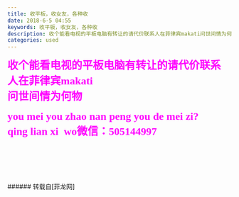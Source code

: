 ```yaml
---
title: 收平板，收女友，各种收
date: 2018-6-5 04:55
keywords: 收平板，收女友，各种收
description: 收个能看电视的平板电脑有转让的请代价联系人在菲律宾makati问世间情为何物you mei you zhao nan peng you de mei zi?qing lian xi  wo微信：505144997
categories: used
---
```

<td class="t_f" id="postmessage_1391679">

<font face="仿宋, 仿宋_GB2312"><font size="5"><font color="#ff00ff"><strong>收个能看电视的平板电脑</strong></font></font></font><font face="仿宋, 仿宋_GB2312"><font size="5"><font color="#ff00ff"><strong>有转让的请代价联系</strong></font></font></font><br/>
<font face="仿宋, 仿宋_GB2312"><font size="5"><font color="#ff00ff"><strong>人在菲律宾makati</strong></font></font></font><br/>
<font face="仿宋, 仿宋_GB2312"><font size="5"><font color="#ff00ff"><strong>问世间情为何物</strong></font></font></font><br/>
<br/>
<font face="仿宋, 仿宋_GB2312"><font size="5"><font color="#ff00ff"><strong>you mei you zhao nan peng you de mei zi?</strong></font></font></font><br/>
<font face="仿宋, 仿宋_GB2312"><font size="5"><font color="#ff00ff"><strong>qing lian xi  wo微信：505144997</strong></font></font></font><br/>
<br/>
<br/>
<br/>
<br/>
<br/>
</td>
###### 转载自[菲龙网]